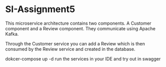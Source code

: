 # SI-Assignment5
This microservice architecture contains two components. A Customer component and a Review component. They communicate using Apache Kafka.

Through the Customer service you can add a Review which is then consumed by the Review service and created in the database. 

dokcer-compose up -d
run the services in your IDE and try out in swagger
